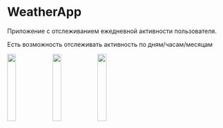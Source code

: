 # WeatherApp

Приложение с отслеживанием ежедневной активности пользователя.

Есть возможность отслеживать активность по дням/часам/месяцам

<img align="center" width="20%" src=""> <img align="center" width="20%" src="">   <img align="center" width="20%" src="">


